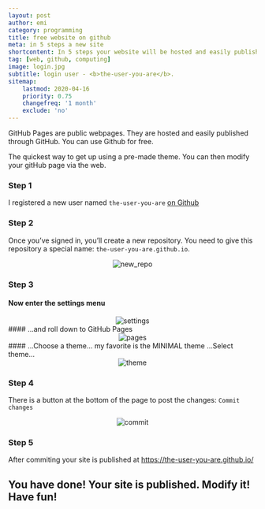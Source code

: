 ```yaml
---
layout: post
author: emi
category: programming
title: free website on github 
meta: in 5 steps a new site
shortcontent: In 5 steps your website will be hosted and easily published through GitHub.
tag: [web, github, computing]
image: login.jpg
subtitle: login user - <b>the-user-you-are</b>.
sitemap:
    lastmod: 2020-04-16
    priority: 0.75
    changefreq: '1 month'
    exclude: 'no'
---
```

GitHub Pages are public webpages.
They are hosted and easily published through GitHub.
You can use Github for free.

The quickest way to get up using a pre-made theme. 
You can then modify your gitHub page via the web.

### Step 1
I registered a new user named `the-user-you-are`
<a href="https://github.com/join" target="_blank">on Github</a>

### Step 2
Once you’ve signed in, you’ll create a new repository.
You need to give this repository a special name: `the-user-you-are.github.io`.
<div style="width: 100%; text-align: center">
<img src="{{ '/assets/images/new_repo.jpg' | relative_url }}" alt="new_repo" title="new_repo"/>
</div>

### Step 3
#### Now enter the settings menu
<div style="text-align:center">
<img src="{{ '/assets/images/repo_settings.jpg' | relative_url }}" alt="settings" title="settings"/>
</div>
#### ...and roll down to GitHub Pages
<div style="text-align:center">
<img src="{{ '/assets/images/github_pages.jpg' | relative_url }}" alt="pages" title="pages"/>
</div>
#### ...Choose a theme... my favorite is the MINIMAL theme ...Select theme...
<div style="text-align:center">
<img src="{{ '/assets/images/select_theme.jpg' | relative_url }}" alt="theme" title="theme"/>
</div>

### Step 4
There is a button at the bottom of the page to post the changes: `Commit changes`
<div style="text-align:center">
<img src="{{ '/assets/images/commit.jpg' | relative_url }}" alt="commit" title="commit"/>
</div>

### Step 5
After commiting your site is published at 
<a href="https://the-user-you-are.github.io/" target="_blank">https://the-user-you-are.github.io/</a>

## You have done! Your site is published. Modify it! Have fun!


